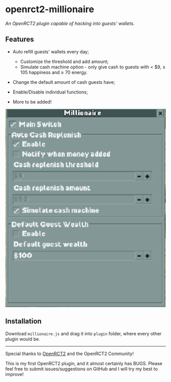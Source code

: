 # **openrct2-millionaire**
*An OpenRCT2 plugin capable of hacking into guests' wallets.*  

## Features

- Auto refill guests' wallets every day;

    - Customize the threshold and add amount;
    - Simulate cash machine option - only give cash to guests with < $9, ≥ 105 happiness and ≥ 70 energy. 

- Change the default amount of cash guests have;
- Enable/Disable individual functions;
- More to be added!

![In-game Configuration Panel](/Assets/In-game%20Configuration%20Panel.png)

## Installation
Download `millionaire.js` and drag it into `plugin` folder, where every other plugin would be. 

---

Special thanks to [OpenRCT2](https://openrct2.org) and the OpenRCT2 Community!

This is my first OpenRCT2 plugin, and it almost certainly has BUGS. Please feel free to submit issues/suggestions on GitHub and I will try my best to improve!